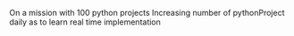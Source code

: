 On a mission with 100 python projects 
Increasing number of pythonProject daily as to learn real time implementation
